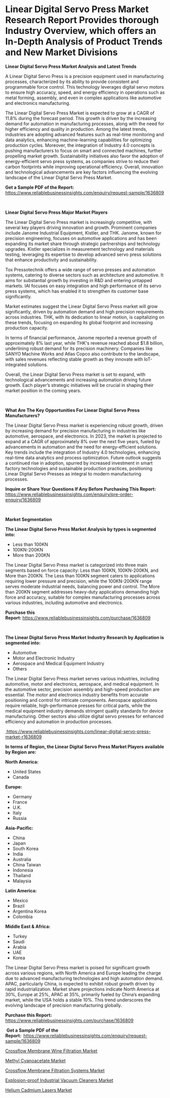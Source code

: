<p><h1>Linear Digital Servo Press Market Research Report Provides thorough Industry Overview, which offers an In-Depth Analysis of Product Trends and New Market Divisions</h1></p><p><strong>Linear Digital Servo Press Market Analysis and Latest Trends</strong></p>
<p><p>A Linear Digital Servo Press is a precision equipment used in manufacturing processes, characterized by its ability to provide consistent and programmable force control. This technology leverages digital servo motors to ensure high accuracy, speed, and energy efficiency in operations such as metal forming, assembly, and even in complex applications like automotive and electronics manufacturing. </p><p>The Linear Digital Servo Press Market is expected to grow at a CAGR of 11.8% during the forecast period. This growth is driven by the increasing demand for automation in manufacturing processes, along with the need for higher efficiency and quality in production. Among the latest trends, industries are adopting advanced features such as real-time monitoring and data analytics, enhancing machine-learning capabilities for optimizing production cycles. Moreover, the integration of Industry 4.0 concepts is pushing manufacturers to focus on smart and connected machines, further propelling market growth. Sustainability initiatives also favor the adoption of energy-efficient servo press systems, as companies strive to reduce their carbon footprints while improving operational efficiency. Overall, innovation and technological advancements are key factors influencing the evolving landscape of the Linear Digital Servo Press Market.</p></p>
<p><strong>Get a Sample PDF of the Report:&nbsp;</strong> <a href="https://www.reliablebusinessinsights.com/enquiry/request-sample/1636809?utm_campaign=1138&utm_medium=2&utm_source=Github&utm_content=ia&utm_term=29102024&utm_id=linear-digital-servo-press">https://www.reliablebusinessinsights.com/enquiry/request-sample/1636809</a></p>
<p>&nbsp;</p>
<p><strong>Linear Digital Servo Press Major Market Players</strong></p>
<p><p>The Linear Digital Servo Press market is increasingly competitive, with several key players driving innovation and growth. Prominent companies include Janome Industrial Equipment, Kistler, and THK. Janome, known for precision engineering, focuses on automotive applications and has been expanding its market share through strategic partnerships and technology upgrades. Kistler specializes in measurement technology and materials testing, leveraging its expertise to develop advanced servo press solutions that enhance productivity and sustainability.</p><p>Tox Pressotechnik offers a wide range of servo presses and automation systems, catering to diverse sectors such as architecture and automotive. It aims for substantial growth by investing in R&D and entering untapped markets. IAI focuses on easy integration and high performance of its servo press systems, which has enabled it to strengthen its customer base significantly.</p><p>Market estimates suggest the Linear Digital Servo Press market will grow significantly, driven by automation demand and high precision requirements across industries. THK, with its dedication to linear motion, is capitalizing on these trends, focusing on expanding its global footprint and increasing production capacity.</p><p>In terms of financial performance, Janome reported a revenue growth of approximately 8% last year, while THK's revenue reached about $1.8 billion, underlining robust demand for its precision machinery. Companies like SANYO Machine Works and Atlas Copco also contribute to the landscape, with sales revenues reflecting stable growth as they innovate with IoT-integrated solutions.</p><p>Overall, the Linear Digital Servo Press market is set to expand, with technological advancements and increasing automation driving future growth. Each player’s strategic initiatives will be crucial in shaping their market position in the coming years.</p></p>
<p>&nbsp;</p>
<p><strong>What Are The Key Opportunities For Linear Digital Servo Press Manufacturers?</strong></p>
<p><p>The Linear Digital Servo Press market is experiencing robust growth, driven by increasing demand for precision manufacturing in industries like automotive, aerospace, and electronics. In 2023, the market is projected to expand at a CAGR of approximately 8% over the next five years, fueled by advancements in automation and the need for energy-efficient solutions. Key trends include the integration of Industry 4.0 technologies, enhancing real-time data analytics and process optimization. Future outlook suggests a continued rise in adoption, spurred by increased investment in smart factory technologies and sustainable production practices, positioning Linear Digital Servo Presses as integral to modern manufacturing processes.</p></p>
<p><strong>Inquire or Share Your Questions If Any Before Purchasing This Report:</strong> <a href="https://www.reliablebusinessinsights.com/enquiry/pre-order-enquiry/1636809?utm_campaign=1138&utm_medium=2&utm_source=Github&utm_content=ia&utm_term=29102024&utm_id=linear-digital-servo-press">https://www.reliablebusinessinsights.com/enquiry/pre-order-enquiry/1636809</a></p>
<p>&nbsp;</p>
<p><strong>Market Segmentation</strong></p>
<p><strong>The Linear Digital Servo Press Market Analysis by types is segmented into:</strong></p>
<p><ul><li>Less than 100KN</li><li>100KN-200KN</li><li>More than 200KN</li></ul></p>
<p><p>The Linear Digital Servo Press market is categorized into three main segments based on force capacity: Less than 100KN, 100KN-200KN, and More than 200KN. The Less than 100KN segment caters to applications requiring lower pressure and precision, while the 100KN-200KN range serves moderate industrial needs, balancing power and control. The More than 200KN segment addresses heavy-duty applications demanding high force and accuracy, suitable for complex manufacturing processes across various industries, including automotive and electronics.</p></p>
<p><strong>Purchase this Report:&nbsp;</strong><a href="https://www.reliablebusinessinsights.com/purchase/1636809?utm_campaign=1138&utm_medium=2&utm_source=Github&utm_content=ia&utm_term=29102024&utm_id=linear-digital-servo-press">https://www.reliablebusinessinsights.com/purchase/1636809</a></p>
<p>&nbsp;</p>
<p><strong>The Linear Digital Servo Press Market Industry Research by Application is segmented into:</strong></p>
<p><ul><li>Automotive</li><li>Motor and Electronic Industry</li><li>Aerospace and Medical Equipment Industry</li><li>Others</li></ul></p>
<p><p>The Linear Digital Servo Press market serves various industries, including automotive, motor and electronics, aerospace, and medical equipment. In the automotive sector, precision assembly and high-speed production are essential. The motor and electronics industry benefits from accurate positioning and control for intricate components. Aerospace applications require reliable, high-performance presses for critical parts, while the medical equipment industry demands stringent quality standards for device manufacturing. Other sectors also utilize digital servo presses for enhanced efficiency and automation in production processes.</p></p>
<p><a href="https://www.reliablebusinessinsights.com/linear-digital-servo-press-market-r1636809?utm_campaign=1138&utm_medium=2&utm_source=Github&utm_content=ia&utm_term=29102024&utm_id=linear-digital-servo-press">&nbsp;https://www.reliablebusinessinsights.com/linear-digital-servo-press-market-r1636809</a></p>
<p><strong>In terms of Region, the Linear Digital Servo Press Market Players available by Region are:</strong></p>
<p>
    <p> <strong> North America: </strong>
        <ul>
            <li>United States</li>
            <li>Canada</li>
        </ul>
        </p> 
    <p> <strong> Europe: </strong>
        <ul>
            <li>Germany</li>
            <li>France</li>
            <li>U.K.</li>
            <li>Italy</li>
            <li>Russia</li>
        </ul>
        </p> 
    <p> <strong> Asia-Pacific: </strong>
        <ul>
            <li>China</li>
            <li>Japan</li>
            <li>South Korea</li>
            <li>India</li>
            <li>Australia</li>
            <li>China Taiwan</li>
            <li>Indonesia</li>
            <li>Thailand</li>
            <li>Malaysia</li>
        </ul>
        </p> 
    <p> <strong> Latin America: </strong>
        <ul>
            <li>Mexico</li>
            <li>Brazil</li>
            <li>Argentina Korea</li>
            <li>Colombia</li>
        </ul>
        </p> 
    <p> <strong> Middle East & Africa: </strong>
        <ul>
            <li>Turkey</li>
            <li>Saudi</li>
            <li>Arabia</li>
            <li>UAE</li>
            <li>Korea</li>
        </ul>
    </p>
    </p>
<p><p>The Linear Digital Servo Press market is poised for significant growth across various regions, with North America and Europe leading the charge due to advanced manufacturing technologies and high automation demand. APAC, particularly China, is expected to exhibit robust growth driven by rapid industrialization. Market share projections indicate North America at 30%, Europe at 25%, APAC at 35%, primarily fueled by China’s expanding market, while the USA holds a stable 10%. This trend underscores the evolving landscape of precision manufacturing globally.</p></p>
<p><strong>Purchase this Report: </strong><a href="https://www.reliablebusinessinsights.com/purchase/1636809?utm_campaign=1138&utm_medium=2&utm_source=Github&utm_content=ia&utm_term=29102024&utm_id=linear-digital-servo-press">https://www.reliablebusinessinsights.com/purchase/1636809</a></p>
<p>&nbsp;<strong>Get a Sample PDF of the Report:&nbsp;&nbsp;</strong><a href="https://www.reliablebusinessinsights.com/enquiry/request-sample/1636809?utm_campaign=1138&utm_medium=2&utm_source=Github&utm_content=ia&utm_term=29102024&utm_id=linear-digital-servo-press">https://www.reliablebusinessinsights.com/enquiry/request-sample/1636809</a></p>
<p><strong></strong></p>
<p><p><a href="https://issuu.com/reportprime-2/docs/crossflow-membrane-wine-filtration-_196f0e454fe2f8?utm_campaign=1138&utm_medium=2&utm_source=Github&utm_content=ia&utm_term=29102024&utm_id=linear-digital-servo-press">Crossflow Membrane Wine Filtration Market</a></p><p><a href="https://medium.com/@alkbshrblevitzpf/in-the-methyl-cyanoacetate-market-the-main-focus-is-on-keeping-costs-low-and-getting-the-most-cf8e6c5ee9a5?utm_campaign=1138&utm_medium=2&utm_source=Github&utm_content=ia&utm_term=29102024&utm_id=linear-digital-servo-press">Methyl Cyanoacetate Market</a></p><p><a href="https://issuu.com/reportprime-2/docs/crossflow-membrane-filtration-syste_2265d3a54c8563?utm_campaign=1138&utm_medium=2&utm_source=Github&utm_content=ia&utm_term=29102024&utm_id=linear-digital-servo-press">Crossflow Membrane Filtration Systems Market</a></p><p><a href="https://github.com/khloet8sawender/Market-Research-Report-List-1/blob/main/explosion-proof-industrial-vacuum-cleaners-market.md?utm_campaign=1138&utm_medium=2&utm_source=Github&utm_content=ia&utm_term=29102024&utm_id=linear-digital-servo-press">Explosion-proof Industrial Vacuum Cleaners Market</a></p><p><a href="https://www.linkedin.com/pulse/helium-cadmium-lasers-market-ecosystem-competitive-landscape-0zshe?utm_campaign=1138&utm_medium=2&utm_source=Github&utm_content=ia&utm_term=29102024&utm_id=linear-digital-servo-press">Helium Cadmium Lasers Market</a></p></p>